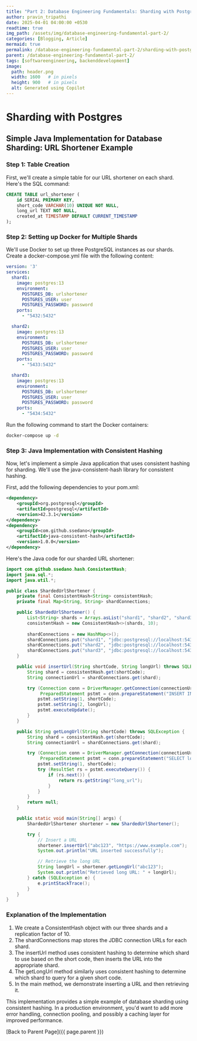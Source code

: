```yaml
---
title: "Part 2: Database Engineering Fundamentals: Sharding with Postgres"
author: pravin_tripathi
date: 2025-04-01 04:00:00 +0530
readtime: true
img_path: /assets/img/database-engineering-fundamental-part-2/
categories: [Blogging, Article]
mermaid: true
permalink: /database-engineering-fundamental-part-2/sharding-with-postgres/
parent: /database-engineering-fundamental-part-2/
tags: [softwareengineering, backenddevelopment]
image:
  path: header.png
  width: 1600   # in pixels
  height: 900   # in pixels
  alt: Generated using Copilot
---
```

# Sharding with Postgres

## Simple Java Implementation for Database Sharding: URL Shortener Example

### Step 1: Table Creation

First, we'll create a simple table for our URL shortener on each shard. Here's the SQL command:

```sql
CREATE TABLE url_shortener (
    id SERIAL PRIMARY KEY,
    short_code VARCHAR(10) UNIQUE NOT NULL,
    long_url TEXT NOT NULL,
    created_at TIMESTAMP DEFAULT CURRENT_TIMESTAMP
);
```

### Step 2: Setting up Docker for Multiple Shards

We'll use Docker to set up three PostgreSQL instances as our shards. Create a docker-compose.yml file with the following content:

```yaml
version: '3'
services:
  shard1:
    image: postgres:13
    environment:
      POSTGRES_DB: urlshortener
      POSTGRES_USER: user
      POSTGRES_PASSWORD: password
    ports:
      - "5432:5432"

  shard2:
    image: postgres:13
    environment:
      POSTGRES_DB: urlshortener
      POSTGRES_USER: user
      POSTGRES_PASSWORD: password
    ports:
      - "5433:5432"

  shard3:
    image: postgres:13
    environment:
      POSTGRES_DB: urlshortener
      POSTGRES_USER: user
      POSTGRES_PASSWORD: password
    ports:
      - "5434:5432"
```

Run the following command to start the Docker containers:

```bash
docker-compose up -d
```

### Step 3: Java Implementation with Consistent Hashing

Now, let's implement a simple Java application that uses consistent hashing for sharding. We'll use the java-consistent-hash library for consistent hashing.

First, add the following dependencies to your pom.xml:

```xml
<dependency>
    <groupId>org.postgresql</groupId>
    <artifactId>postgresql</artifactId>
    <version>42.3.1</version>
</dependency>
<dependency>
    <groupId>com.github.ssedano</groupId>
    <artifactId>java-consistent-hash</artifactId>
    <version>1.0.0</version>
</dependency>
```

Here's the Java code for our sharded URL shortener:

```java
import com.github.ssedano.hash.ConsistentHash;
import java.sql.*;
import java.util.*;

public class ShardedUrlShortener {
    private final ConsistentHash<String> consistentHash;
    private final Map<String, String> shardConnections;

    public ShardedUrlShortener() {
        List<String> shards = Arrays.asList("shard1", "shard2", "shard3");
        consistentHash = new ConsistentHash<>(shards, 10);
        
        shardConnections = new HashMap<>();
        shardConnections.put("shard1", "jdbc:postgresql://localhost:5432/urlshortener");
        shardConnections.put("shard2", "jdbc:postgresql://localhost:5433/urlshortener");
        shardConnections.put("shard3", "jdbc:postgresql://localhost:5434/urlshortener");
    }

    public void insertUrl(String shortCode, String longUrl) throws SQLException {
        String shard = consistentHash.get(shortCode);
        String connectionUrl = shardConnections.get(shard);

        try (Connection conn = DriverManager.getConnection(connectionUrl, "user", "password");
             PreparedStatement pstmt = conn.prepareStatement("INSERT INTO url_shortener (short_code, long_url) VALUES (?, ?)")) {
            pstmt.setString(1, shortCode);
            pstmt.setString(2, longUrl);
            pstmt.executeUpdate();
        }
    }

    public String getLongUrl(String shortCode) throws SQLException {
        String shard = consistentHash.get(shortCode);
        String connectionUrl = shardConnections.get(shard);

        try (Connection conn = DriverManager.getConnection(connectionUrl, "user", "password");
             PreparedStatement pstmt = conn.prepareStatement("SELECT long_url FROM url_shortener WHERE short_code = ?")) {
            pstmt.setString(1, shortCode);
            try (ResultSet rs = pstmt.executeQuery()) {
                if (rs.next()) {
                    return rs.getString("long_url");
                }
            }
        }
        return null;
    }

    public static void main(String[] args) {
        ShardedUrlShortener shortener = new ShardedUrlShortener();

        try {
            // Insert a URL
            shortener.insertUrl("abc123", "https://www.example.com");
            System.out.println("URL inserted successfully");

            // Retrieve the long URL
            String longUrl = shortener.getLongUrl("abc123");
            System.out.println("Retrieved long URL: " + longUrl);
        } catch (SQLException e) {
            e.printStackTrace();
        }
    }
}
```

### Explanation of the Implementation

1. We create a ConsistentHash object with our three shards and a replication factor of 10.
2. The shardConnections map stores the JDBC connection URLs for each shard.
3. The insertUrl method uses consistent hashing to determine which shard to use based on the short code, then inserts the URL into the appropriate shard.
4. The getLongUrl method similarly uses consistent hashing to determine which shard to query for a given short code.
5. In the main method, we demonstrate inserting a URL and then retrieving it.

This implementation provides a simple example of database sharding using consistent hashing. In a production environment, you'd want to add more error handling, connection pooling, and possibly a caching layer for improved performance.

[Back to Parent Page]({{ page.parent }})